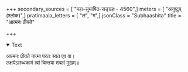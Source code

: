 +++
secondary_sources = [ "महा-सुभाषित-सङ्ग्रहः - 4560",]
meters = [ "अनुष्टुप् (श्लोक)",]
pratimaala_letters = [ "ल", "म",]
jsonClass = "Subhaashita"
title = "आत्मनः प्रीयते"

+++

<details open><summary>Text</summary>

आत्मनः प्रीयते नात्मा परतः स्वत एव वा।  
लक्षयेऽलब्धकामं त्वां चिन्तया शबलं मुखम्॥
</details>
